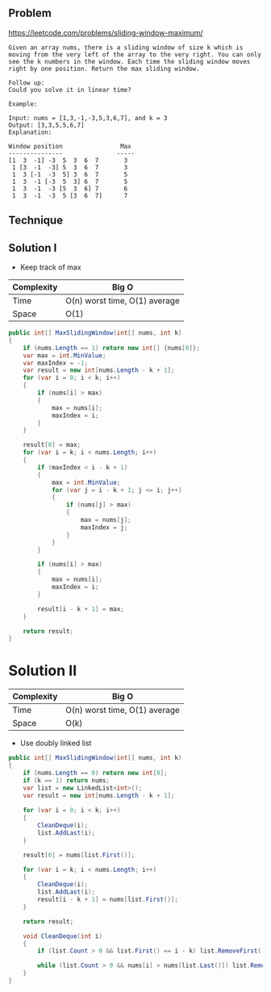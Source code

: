 ## Problem

https://leetcode.com/problems/sliding-window-maximum/

```
Given an array nums, there is a sliding window of size k which is moving from the very left of the array to the very right. You can only see the k numbers in the window. Each time the sliding window moves right by one position. Return the max sliding window.

Follow up:
Could you solve it in linear time?

Example:

Input: nums = [1,3,-1,-3,5,3,6,7], and k = 3
Output: [3,3,5,5,6,7] 
Explanation: 

Window position                Max
---------------               -----
[1  3  -1] -3  5  3  6  7       3
 1 [3  -1  -3] 5  3  6  7       3
 1  3 [-1  -3  5] 3  6  7       5
 1  3  -1 [-3  5  3] 6  7       5
 1  3  -1  -3 [5  3  6] 7       6
 1  3  -1  -3  5 [3  6  7]      7
```



## Technique


## Solution I 

* Keep track of max

| Complexity | Big O                         |
| ---------- | ----------------------------- |
| Time       | O(n) worst time, O(1) average |
| Space      | O(1)                          |

```csharp
public int[] MaxSlidingWindow(int[] nums, int k)
{
    if (nums.Length == 1) return new int[] {nums[0]};
    var max = int.MinValue;
    var maxIndex = -1;
    var result = new int[nums.Length - k + 1];
    for (var i = 0; i < k; i++)
    {
        if (nums[i] > max)
        {
            max = nums[i];
            maxIndex = i;
        }
    }

    result[0] = max;
    for (var i = k; i < nums.Length; i++)
    {
        if (maxIndex < i - k + 1)
        {
            max = int.MinValue;
            for (var j = i - k + 1; j <= i; j++)
            {
                if (nums[j] > max)
                {
                    max = nums[j];
                    maxIndex = j;
                }
            }
        }

        if (nums[i] > max)
        {
            max = nums[i];
            maxIndex = i;
        }

        result[i - k + 1] = max;
    }

    return result;
}
```


# Solution II

| Complexity | Big O                         |
| ---------- | ----------------------------- |
| Time       | O(n) worst time, O(1) average |
| Space      | O(k)                          |

* Use doubly linked list

```csharp
public int[] MaxSlidingWindow(int[] nums, int k)
{
    if (nums.Length == 0) return new int[0];
    if (k == 1) return nums;
    var list = new LinkedList<int>();
    var result = new int[nums.Length - k + 1];
    
    for (var i = 0; i < k; i++)
    {
        CleanDeque(i);
        list.AddLast(i);
    }

    result[0] = nums[list.First()];

    for (var i = k; i < nums.Length; i++)
    {
        CleanDeque(i);
        list.AddLast(i);
        result[i - k + 1] = nums[list.First()];
    }

    return result;

    void CleanDeque(int i)
    {
        if (list.Count > 0 && list.First() == i - k) list.RemoveFirst();

        while (list.Count > 0 && nums[i] > nums[list.Last()]) list.RemoveLast();
    }
}
```
